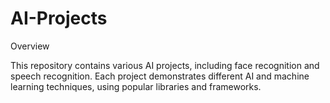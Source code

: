 # AI-Projects

Overview

This repository contains various AI projects, including face recognition and speech recognition. Each project demonstrates different AI and machine learning techniques, using popular libraries and frameworks.
